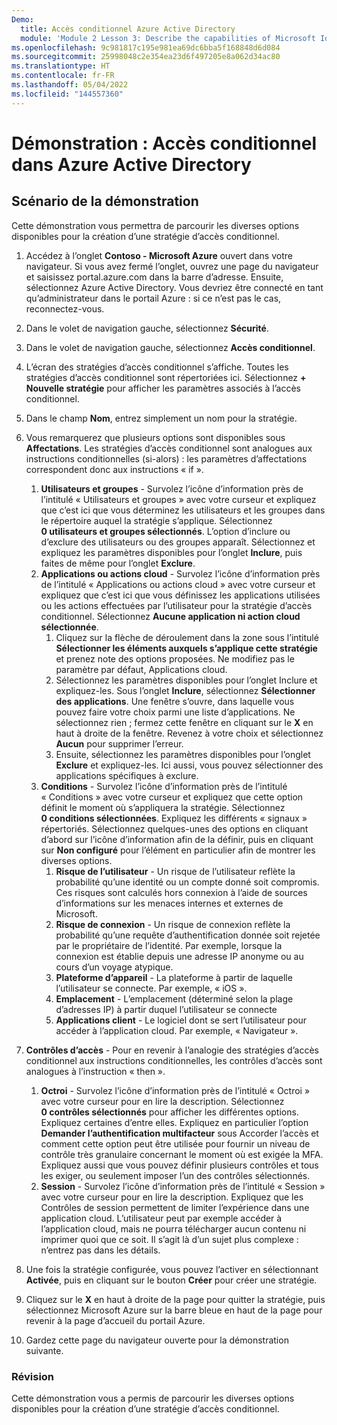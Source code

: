 ```yaml
---
Demo:
  title: Accès conditionnel Azure Active Directory
  module: 'Module 2 Lesson 3: Describe the capabilities of Microsoft Identity and access management solutions: Explore the access management capabilities of Azure AD'
ms.openlocfilehash: 9c981817c195e981ea69dc6bba5f168848d6d084
ms.sourcegitcommit: 25998048c2e354ea23d6f497205e8a062d34ac80
ms.translationtype: HT
ms.contentlocale: fr-FR
ms.lasthandoff: 05/04/2022
ms.locfileid: "144557360"
---
```

# <a name="demo-azure-active-directory-conditional-access"></a>Démonstration : Accès conditionnel dans Azure Active Directory

## <a name="demo-scenario"></a>Scénario de la démonstration

Cette démonstration vous permettra de parcourir les diverses options disponibles pour la création d’une stratégie d’accès conditionnel.

1. Accédez à l’onglet **Contoso - Microsoft Azure** ouvert dans votre navigateur. Si vous avez fermé l’onglet, ouvrez une page du navigateur et saisissez portal.azure.com dans la barre d’adresse. Ensuite, sélectionnez Azure Active Directory. Vous devriez être connecté en tant qu’administrateur dans le portail Azure : si ce n’est pas le cas, reconnectez-vous.

1. Dans le volet de navigation gauche, sélectionnez **Sécurité**.

1. Dans le volet de navigation gauche, sélectionnez **Accès conditionnel**.

1. L’écran des stratégies d’accès conditionnel s’affiche. Toutes les stratégies d’accès conditionnel sont répertoriées ici. Sélectionnez **+ Nouvelle stratégie** pour afficher les paramètres associés à l’accès conditionnel.

1. Dans le champ **Nom**, entrez simplement un nom pour la stratégie.

1. Vous remarquerez que plusieurs options sont disponibles sous **Affectations**.  Les stratégies d’accès conditionnel sont analogues aux instructions conditionnelles (si-alors) : les paramètres d’affectations correspondent donc aux instructions « if ».
    1. **Utilisateurs et groupes** - Survolez l’icône d’information près de l’intitulé « Utilisateurs et groupes » avec votre curseur et expliquez que c’est ici que vous déterminez les utilisateurs et les groupes dans le répertoire auquel la stratégie s’applique. Sélectionnez **0 utilisateurs et groupes sélectionnés**.  L’option d’inclure ou d’exclure des utilisateurs ou des groupes apparaît. Sélectionnez et expliquez les paramètres disponibles pour l’onglet **Inclure**, puis faites de même pour l’onglet **Exclure**.
    1. **Applications ou actions cloud** - Survolez l’icône d’information près de l’intitulé « Applications ou actions cloud » avec votre curseur et expliquez que c’est ici que vous définissez les applications utilisées ou les actions effectuées par l’utilisateur pour la stratégie d’accès conditionnel.  Sélectionnez **Aucune application ni action cloud sélectionnée**.
        1. Cliquez sur la flèche de déroulement dans la zone sous l’intitulé **Sélectionner les éléments auxquels s’applique cette stratégie** et prenez note des options proposées.  Ne modifiez pas le paramètre par défaut, Applications cloud.
        1. Sélectionnez les paramètres disponibles pour l’onglet Inclure et expliquez-les. Sous l’onglet **Inclure**, sélectionnez **Sélectionner des applications**.  Une fenêtre s’ouvre, dans laquelle vous pouvez faire votre choix parmi une liste d’applications.  Ne sélectionnez rien ; fermez cette fenêtre en cliquant sur le **X** en haut à droite de la fenêtre. Revenez à votre choix et sélectionnez **Aucun** pour supprimer l’erreur.
        1. Ensuite, sélectionnez les paramètres disponibles pour l’onglet **Exclure** et expliquez-les.  Ici aussi, vous pouvez sélectionner des applications spécifiques à exclure.
    1. **Conditions** - Survolez l’icône d’information près de l’intitulé « Conditions » avec votre curseur et expliquez que cette option définit le moment où s’appliquera la stratégie. Sélectionnez **0 conditions sélectionnées**. Expliquez les différents « signaux » répertoriés.   Sélectionnez quelques-unes des options en cliquant d’abord sur l’icône d’information afin de la définir, puis en cliquant sur **Non configuré** pour l’élément en particulier afin de montrer les diverses options.
        1. **Risque de l’utilisateur** - Un risque de l’utilisateur reflète la probabilité qu’une identité ou un compte donné soit compromis. Ces risques sont calculés hors connexion à l’aide de sources d’informations sur les menaces internes et externes de Microsoft.
        1. **Risque de connexion** - Un risque de connexion reflète la probabilité qu’une requête d’authentification donnée soit rejetée par le propriétaire de l’identité. Par exemple, lorsque la connexion est établie depuis une adresse IP anonyme ou au cours d’un voyage atypique.
        1. **Plateforme d’appareil** - La plateforme à partir de laquelle l’utilisateur se connecte. Par exemple, « iOS ».
        1. **Emplacement** - L’emplacement (déterminé selon la plage d’adresses IP) à partir duquel l’utilisateur se connecte
        1. **Applications client** - Le logiciel dont se sert l’utilisateur pour accéder à l’application cloud. Par exemple, « Navigateur ».

1. **Contrôles d’accès** - Pour en revenir à l’analogie des stratégies d’accès conditionnel aux instructions conditionnelles, les contrôles d’accès sont analogues à l’instruction « then ».
    1. **Octroi** - Survolez l’icône d’information près de l’intitulé « Octroi » avec votre curseur pour en lire la description.  Sélectionnez **0 contrôles sélectionnés** pour afficher les différentes options.  Expliquez certaines d’entre elles.  Expliquez en particulier l’option **Demander l’authentification multifacteur** sous Accorder l’accès et comment cette option peut être utilisée pour fournir un niveau de contrôle très granulaire concernant le moment où est exigée la MFA.   Expliquez aussi que vous pouvez définir plusieurs contrôles et tous les exiger, ou seulement imposer l’un des contrôles sélectionnés.
    1. **Session** - Survolez l’icône d’information près de l’intitulé « Session » avec votre curseur pour en lire la description.  Expliquez que les Contrôles de session permettent de limiter l’expérience dans une application cloud.  L’utilisateur peut par exemple accéder à l’application cloud, mais ne pourra télécharger aucun contenu ni imprimer quoi que ce soit.  Il s’agit là d’un sujet plus complexe : n’entrez pas dans les détails.

1. Une fois la stratégie configurée, vous pouvez l’activer en sélectionnant **Activée**, puis en cliquant sur le bouton **Créer** pour créer une stratégie.

1. Cliquez sur le **X** en haut à droite de la page pour quitter la stratégie, puis sélectionnez Microsoft Azure sur la barre bleue en haut de la page pour revenir à la page d’accueil du portail Azure.

1. Gardez cette page du navigateur ouverte pour la démonstration suivante.

### <a name="review"></a>Révision

Cette démonstration vous a permis de parcourir les diverses options disponibles pour la création d’une stratégie d’accès conditionnel.
